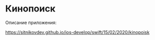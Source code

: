 # Кинопоиск

Описание приложения:

https://sitnikovdev.github.io/ios-develop/swift/15/02/2020/kinopoisk



